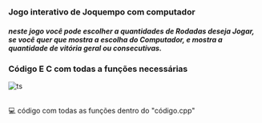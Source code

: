 ### Jogo interativo de Joquempo com computador

##### neste jogo você pode escolher a quantidades de Rodadas deseja Jogar, se você quer que mostra a escolha do Computador, e mostra a quantidade de vitória geral ou consecutivas.





### Código E C com todas a funções necessárias

<div style="display: inline_block">
  
  <img align="center" alt="ts" src="    https://img.shields.io/badge/C-00599C?style=for-the-badge&logo=c&logoColor=white" />
</div><br/>

💻 código com todas as funções dentro do "código.cpp"
